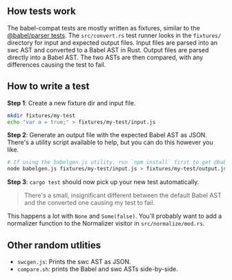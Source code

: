 ## How tests work
The babel-compat tests are mostly written as fixtures, similar to the [@babel/parser tests](https://github.com/babel/babel/tree/main/packages/babel-parser/test/fixtures). The `src/convert.rs` test runner looks in the `fixtures/` directory for input and expected output files. Input files are parsed into an swc AST and converted to a Babel AST in Rust. Output files are parsed directly into a Babel AST. The two ASTs are then compared, with any differences causing the test to fail.

## How to write a test

**Step 1**: Create a new fixture dir and input file.

```bash
mkdir fixtures/my-test
echo "var a = true;" > fixtures/my-test/input.js
```

**Step 2**: Generate an output file with the expected Babel AST as JSON. There's a utility script available to help, but you can do this however you like.

```bash
# If using the babelgen.js utility, run `npm install` first to get @babel/parser dependency.
node babelgen.js fixtures/my-test/input.js > fixtures/my-test/output.json
```

**Step 3**: `cargo test` should now pick up your new test automatically.

> There's a small, insignificant different between the default Babel AST and the converted one causing my test to fail.

This happens a lot with `None` and `Some(false)`. You'll probably want to add a normalizer function to the Normalizer visitor in `src/normalize/mod.rs`.

## Other random utlities
- `swcgen.js`: Prints the swc AST as JSON.
- `compare.sh`: prints the Babel and swc ASTs side-by-side.


